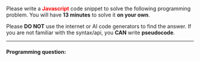 Please write a **<span style="color: red;">Javascript</span>** code snippet to solve the following programming problem. You will have **13 minutes** to solve it **on your own**.  



Please **DO NOT** use the internet or AI code generators to find the answer. If you are not familiar with the syntax/api, you **CAN** write **pseudocode**.

---

#### Programming question:
